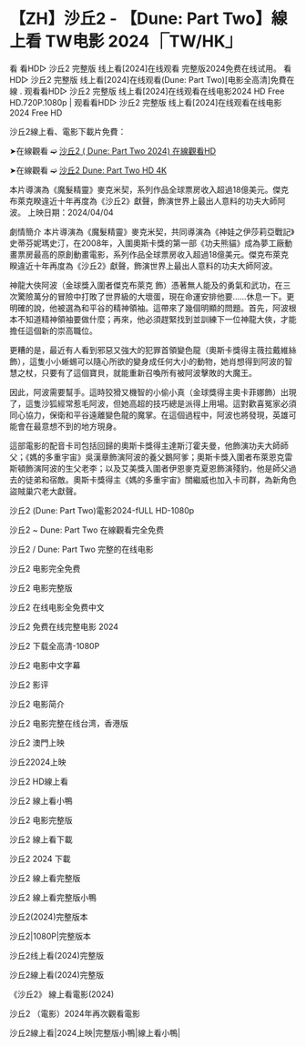 <h1>【ZH】沙丘2 - 【Dune: Part Two】線上看 TW电影 2024 ⎾TW/HK⏌</h1>

看 看HD▷ 沙丘2 完整版 线上看[2024]在线观看 完整版2024免费在线试用。 看HD▷ 沙丘2 完整版 线上看[2024]在线观看(Dune: Part Two)[电影全高清]免費在線 . 观看看HD▷ 沙丘2 完整版 线上看[2024]在线观看在线电影2024 HD Free HD.720P.1080p | 观看看HD▷ 沙丘2 完整版 线上看[2024]在线观看在线电影2024 Free HD

沙丘2線上看、電影下載片免費：


➤在線觀看 ➫️ [沙丘2 ( Dune: Part Two 2024) 在線觀看HD](https://t.co/wB4i907GlU)

➤在線觀看 ➫️ [沙丘2 Dune: Part Two HD 4K](https://t.co/wB4i907GlU)

本片導演為《魔髮精靈》麥克米契，系列作品全球票房收入超過18億美元。傑克布萊克睽違近十年再度為《沙丘2》獻聲，飾演世界上最出人意料的功夫大師阿波。 上映日期：2024/04/04

劇情簡介 本片導演為《魔髮精靈》麥克米契，共同導演為《神娃之伊莎莉亞戰記》史蒂芬妮瑪史汀，在2008年，入圍奧斯卡獎的第一部《功夫熊貓》成為夢工廠動畫票房最高的原創動畫電影，系列作品全球票房收入超過18億美元。傑克布萊克睽違近十年再度為《沙丘2》獻聲，飾演世界上最出人意料的功夫大師阿波。

神龍大俠阿波（金球獎入圍者傑克布萊克 飾）憑著無人能及的勇氣和武功，在三次驚險萬分的冒險中打敗了世界級的大壞蛋，現在命運安排他要……休息一下。更明確的說，他被選為和平谷的精神領袖。這帶來了幾個明顯的問題。首先，阿波根本不知道精神領袖要做什麼；再來，他必須趕緊找到並訓練下一位神龍大俠，才能擔任這個新的崇高職位。

更糟的是，最近有人看到邪惡又強大的犯罪首領變色龍（奧斯卡獎得主薇拉戴維絲 飾），這隻小小蜥蜴可以隨心所欲的變身成任何大小的動物，她肖想得到阿波的智慧之杖，只要有了這個寶貝，就能重新召喚所有被阿波擊敗的大魔王。

因此，阿波需要幫手。這時狡猾又機智的小偷小真（金球獎得主奧卡菲娜飾）出現了，這隻沙狐經常惹毛阿波，但她高超的技巧總是派得上用場。這對歡喜冤家必須同心協力，保衛和平谷遠離變色龍的魔掌。在這個過程中，阿波也將發現，英雄可能會在最意想不到的地方現身。

這部電影的配音卡司包括回歸的奧斯卡獎得主達斯汀霍夫曼，他飾演功夫大師師父；《媽的多重宇宙》吳漢章飾演阿波的養父鵝阿爹；奧斯卡獎入圍者布萊恩克雷斯頓飾演阿波的生父老李；以及艾美獎入圍者伊恩麥克夏恩飾演殘豹，他是師父過去的徒弟和宿敵。奧斯卡獎得主《媽的多重宇宙》關繼威也加入卡司群，為新角色盜賊巢穴老大獻聲。

沙丘2 (Dune: Part Two)電影2024-fULL HD-1080p

沙丘2 ~ Dune: Part Two 在線觀看完全免费

沙丘2 / Dune: Part Two 完整的在线电影

沙丘2 电影完全免费

沙丘2 电影完整版

沙丘2 在线电影全免费中文

沙丘2 免费在线完整电影 2024

沙丘2 下载全高清-1080P

沙丘2 电影中文字幕

沙丘2 影评

沙丘2 电影简介

沙丘2 电影完整在线台湾，香港版

沙丘2 澳門上映

沙丘22024上映

沙丘2 HD線上看

沙丘2 線上看小鴨

沙丘2 电影完整版

沙丘2 線上看下載

沙丘2 2024 下載

沙丘2 線上看完整版

沙丘2 線上看完整版小鴨

沙丘2(2024)完整版本

沙丘2|1080P|完整版本

沙丘2线上看(2024)完整版

沙丘2線上看(2024)完整版

《沙丘2》 線上看電影(2024)

沙丘2 （電影）2024年再次觀看電影

沙丘2線上看|2024上映|完整版小鴨|線上看小鴨|
